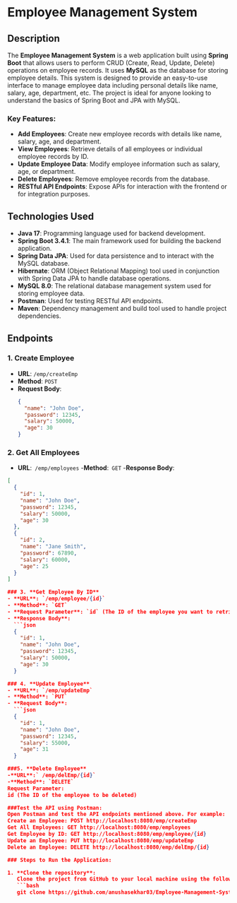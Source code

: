 # Employee Management System

## Description
The **Employee Management System** is a web application built using **Spring Boot** that allows users to perform CRUD (Create, Read, Update, Delete) operations on employee records. It uses **MySQL** as the database for storing employee details. This system is designed to provide an easy-to-use interface to manage employee data including personal details like name, salary, age, department, etc. The project is ideal for anyone looking to understand the basics of Spring Boot and JPA with MySQL.

### Key Features:
- **Add Employees**: Create new employee records with details like name, salary, age, and department.
- **View Employees**: Retrieve details of all employees or individual employee records by ID.
- **Update Employee Data**: Modify employee information such as salary, age, or department.
- **Delete Employees**: Remove employee records from the database.
- **RESTful API Endpoints**: Expose APIs for interaction with the frontend or for integration purposes.

## Technologies Used
- **Java 17**: Programming language used for backend development.
- **Spring Boot 3.4.1**: The main framework used for building the backend application.
- **Spring Data JPA**: Used for data persistence and to interact with the MySQL database.
- **Hibernate**: ORM (Object Relational Mapping) tool used in conjunction with Spring Data JPA to handle database operations.
- **MySQL 8.0**: The relational database management system used for storing employee data.
- **Postman**: Used for testing RESTful API endpoints.
- **Maven**: Dependency management and build tool used to handle project dependencies.

## Endpoints

### 1. **Create Employee**
- **URL**: `/emp/createEmp`
- **Method**: `POST`
- **Request Body**: 
  ```json
  {
    "name": "John Doe",
    "password": 12345,
    "salary": 50000,
    "age": 30
  }

### 2. **Get All Employees**
- **URL**:` /emp/employees`
-**Method**:` GET`
-**Response Body**:
````json
[
  {
    "id": 1,
    "name": "John Doe",
    "password": 12345,
    "salary": 50000,
    "age": 30
  },
  {
    "id": 2,
    "name": "Jane Smith",
    "password": 67890,
    "salary": 60000,
    "age": 25
  }
]

### 3. **Get Employee By ID**
- **URL**: `/emp/employee/{id}`
- **Method**: `GET`
- **Request Parameter**: `id` (The ID of the employee you want to retrieve)
- **Response Body**: 
  ```json
  {
    "id": 1,
    "name": "John Doe",
    "password": 12345,
    "salary": 50000,
    "age": 30
  }

### 4. **Update Employee**
- **URL**: `/emp/updateEmp`
- **Method**: `PUT`
- **Request Body**:
  ```json
  {
    "id": 1,
    "name": "John Doe",
    "password": 12345,
    "salary": 55000,
    "age": 31
  }

###5. **Delete Employee**
-**URL**:` /emp/delEmp/{id}`
-**Method**: `DELETE`
Request Parameter:
id (The ID of the employee to be deleted)

###Test the API using Postman:
Open Postman and test the API endpoints mentioned above. For example:
Create an Employee: POST http://localhost:8080/emp/createEmp
Get All Employees: GET http://localhost:8080/emp/employees
Get Employee by ID: GET http://localhost:8080/emp/employee/{id}
Update an Employee: PUT http://localhost:8080/emp/updateEmp
Delete an Employee: DELETE http://localhost:8080/emp/delEmp/{id}

### Steps to Run the Application:

1. **Clone the repository**:
   Clone the project from GitHub to your local machine using the following command:
   ```bash
   git clone https://github.com/anushasekhar03/Employee-Management-System.git

